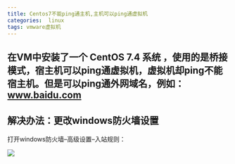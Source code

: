 ```yaml
---
title: Centos7不能ping通主机,主机可以ping通虚拟机
categories:  linux
tags: vmware虚拟机
---
```


## 在VM中安装了一个 CentOS 7.4 系统 ，使用的是桥接模式，宿主机可以ping通虚拟机，虚拟机却ping不能宿主机。但是可以ping通外网域名，例如：www.baidu.com


## 解决办法：更改windows防火墙设置

打开windows防火墙–高级设置–入站规则： 

![](https://img-blog.csdn.net/20171206131218142?watermark/2/text/aHR0cDovL2Jsb2cuY3Nkbi5uZXQvcXFfMzI3ODY4NzM=/font/5a6L5L2T/fontsize/400/fill/I0JBQkFCMA==/dissolve/70/gravity/Center)

